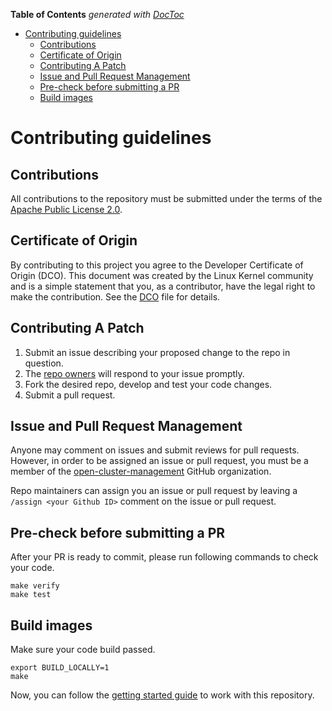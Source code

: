 [comment]: # ( Copyright Contributors to the Open Cluster Management project )

<!-- START doctoc generated TOC please keep comment here to allow auto update -->
<!-- DON'T EDIT THIS SECTION, INSTEAD RE-RUN doctoc TO UPDATE -->
**Table of Contents**  *generated with [DocToc](https://github.com/thlorenz/doctoc)*

- [Contributing guidelines](#contributing-guidelines)
    - [Contributions](#contributions)
    - [Certificate of Origin](#certificate-of-origin)
    - [Contributing A Patch](#contributing-a-patch)
    - [Issue and Pull Request Management](#issue-and-pull-request-management)
    - [Pre-check before submitting a PR](#pre-check-before-submitting-a-pr)
    - [Build images](#build-images)

<!-- END doctoc generated TOC please keep comment here to allow auto update -->

# Contributing guidelines

## Contributions

All contributions to the repository must be submitted under the terms of the [Apache Public License 2.0](https://www.apache.org/licenses/LICENSE-2.0).

## Certificate of Origin

By contributing to this project you agree to the Developer Certificate of
Origin (DCO). This document was created by the Linux Kernel community and is a
simple statement that you, as a contributor, have the legal right to make the
contribution. See the [DCO](DCO) file for details.

## Contributing A Patch

1. Submit an issue describing your proposed change to the repo in question.
2. The [repo owners](OWNERS) will respond to your issue promptly.
3. Fork the desired repo, develop and test your code changes.
4. Submit a pull request.

## Issue and Pull Request Management

Anyone may comment on issues and submit reviews for pull requests. However, in
order to be assigned an issue or pull request, you must be a member of the
[open-cluster-management](https://github.com/open-cluster-management) GitHub organization.

Repo maintainers can assign you an issue or pull request by leaving a
`/assign <your Github ID>` comment on the issue or pull request.

## Pre-check before submitting a PR

After your PR is ready to commit, please run following commands to check your code.

```shell
make verify
make test
```

## Build images

Make sure your code build passed.

```shell
export BUILD_LOCALLY=1
make
```

Now, you can follow the [getting started guide](./README.md#getting-started) to work with this repository.